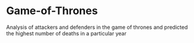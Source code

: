 # Game-of-Thrones
Analysis of attackers and defenders in the game of thrones and predicted the highest number of deaths in a particular year
